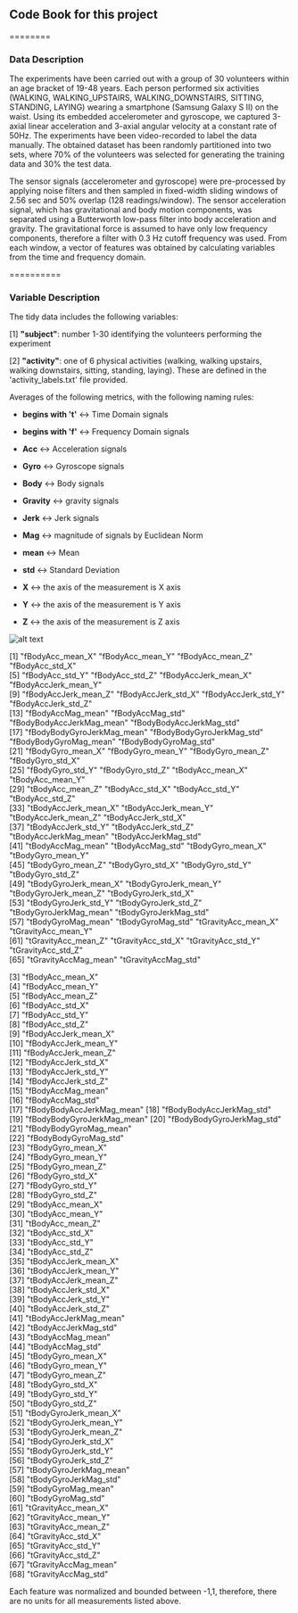 ## Code Book for this project
========
### Data Description

The experiments have been carried out with a group of 30 volunteers within an age bracket of 19-48 years. Each person performed six activities (WALKING, WALKING_UPSTAIRS, WALKING_DOWNSTAIRS, SITTING, STANDING, LAYING) wearing a smartphone (Samsung Galaxy S II) on the waist. Using its embedded accelerometer and gyroscope, we captured 3-axial linear acceleration and 3-axial angular velocity at a constant rate of 50Hz. The experiments have been video-recorded to label the data manually. The obtained dataset has been randomly partitioned into two sets, where 70% of the volunteers was selected for generating the training data and 30% the test data.

The sensor signals (accelerometer and gyroscope) were pre-processed by applying noise filters and then sampled in fixed-width sliding windows of 2.56 sec and 50% overlap (128 readings/window). The sensor acceleration signal, which has gravitational and body motion components, was separated using a Butterworth low-pass filter into body acceleration and gravity. The gravitational force is assumed to have only low frequency components, therefore a filter with 0.3 Hz cutoff frequency was used. From each window, a vector of features was obtained by calculating variables from the time and frequency domain.

==========
### Variable Description

The tidy data includes the following variables:

 [1] __"subject"__: number 1-30 identifying the volunteers performing the experiment
 
 [2] __"activity"__: one of 6 physical activities (walking, walking upstairs, walking downstairs, sitting, standing, laying). These are defined in the 'activity_labels.txt' file provided.

Averages of the following metrics, with the following naming rules: 

 * __begins with 't'__ <-> Time Domain signals 
 * __begins with 'f'__ <-> Frequency Domain signals 

 * __Acc__ <-> Acceleration signals 
 * __Gyro__ <-> Gyroscope signals 

 * __Body__ <-> Body signals 
 * __Gravity__ <-> gravity signals 

 * __Jerk__ <-> Jerk signals 
 * __Mag__ <-> magnitude of signals by Euclidean Norm 

 * __mean__ <-> Mean
 * __std__ <-> Standard Deviation

 * __X__ <-> the axis of the measurement is X axis
 * __Y__ <-> the axis of the measurement is Y axis
 * __Z__ <-> the axis of the measurement is Z axis
 
![alt text](https://github.com/pepper416/DS03_project/blob/master/p1.png "Logo Title Text 1")


 [1] "fBodyAcc_mean_X"           "fBodyAcc_mean_Y"           "fBodyAcc_mean_Z"           "fBodyAcc_std_X"           
 [5] "fBodyAcc_std_Y"            "fBodyAcc_std_Z"            "fBodyAccJerk_mean_X"       "fBodyAccJerk_mean_Y"      
 [9] "fBodyAccJerk_mean_Z"       "fBodyAccJerk_std_X"        "fBodyAccJerk_std_Y"        "fBodyAccJerk_std_Z"       
[13] "fBodyAccMag_mean"          "fBodyAccMag_std"           "fBodyBodyAccJerkMag_mean"  "fBodyBodyAccJerkMag_std"  
[17] "fBodyBodyGyroJerkMag_mean" "fBodyBodyGyroJerkMag_std"  "fBodyBodyGyroMag_mean"     "fBodyBodyGyroMag_std"     
[21] "fBodyGyro_mean_X"          "fBodyGyro_mean_Y"          "fBodyGyro_mean_Z"          "fBodyGyro_std_X"          
[25] "fBodyGyro_std_Y"           "fBodyGyro_std_Z"           "tBodyAcc_mean_X"           "tBodyAcc_mean_Y"          
[29] "tBodyAcc_mean_Z"           "tBodyAcc_std_X"            "tBodyAcc_std_Y"            "tBodyAcc_std_Z"           
[33] "tBodyAccJerk_mean_X"       "tBodyAccJerk_mean_Y"       "tBodyAccJerk_mean_Z"       "tBodyAccJerk_std_X"       
[37] "tBodyAccJerk_std_Y"        "tBodyAccJerk_std_Z"        "tBodyAccJerkMag_mean"      "tBodyAccJerkMag_std"      
[41] "tBodyAccMag_mean"          "tBodyAccMag_std"           "tBodyGyro_mean_X"          "tBodyGyro_mean_Y"         
[45] "tBodyGyro_mean_Z"          "tBodyGyro_std_X"           "tBodyGyro_std_Y"           "tBodyGyro_std_Z"          
[49] "tBodyGyroJerk_mean_X"      "tBodyGyroJerk_mean_Y"      "tBodyGyroJerk_mean_Z"      "tBodyGyroJerk_std_X"      
[53] "tBodyGyroJerk_std_Y"       "tBodyGyroJerk_std_Z"       "tBodyGyroJerkMag_mean"     "tBodyGyroJerkMag_std"     
[57] "tBodyGyroMag_mean"         "tBodyGyroMag_std"          "tGravityAcc_mean_X"        "tGravityAcc_mean_Y"       
[61] "tGravityAcc_mean_Z"        "tGravityAcc_std_X"         "tGravityAcc_std_Y"         "tGravityAcc_std_Z"        
[65] "tGravityAccMag_mean"       "tGravityAccMag_std"  

 [3] "fBodyAcc_mean_X"          
 [4] "fBodyAcc_mean_Y"          
 [5] "fBodyAcc_mean_Z"          
 [6] "fBodyAcc_std_X"           
 [7] "fBodyAcc_std_Y"           
 [8] "fBodyAcc_std_Z"           
 [9] "fBodyAccJerk_mean_X"      
[10] "fBodyAccJerk_mean_Y"      
[11] "fBodyAccJerk_mean_Z"      
[12] "fBodyAccJerk_std_X"       
[13] "fBodyAccJerk_std_Y"       
[14] "fBodyAccJerk_std_Z"       
[15] "fBodyAccMag_mean"         
[16] "fBodyAccMag_std"          
[17] "fBodyBodyAccJerkMag_mean" 
[18] "fBodyBodyAccJerkMag_std"  
[19] "fBodyBodyGyroJerkMag_mean"
[20] "fBodyBodyGyroJerkMag_std" 
[21] "fBodyBodyGyroMag_mean"    
[22] "fBodyBodyGyroMag_std"     
[23] "fBodyGyro_mean_X"         
[24] "fBodyGyro_mean_Y"         
[25] "fBodyGyro_mean_Z"         
[26] "fBodyGyro_std_X"          
[27] "fBodyGyro_std_Y"          
[28] "fBodyGyro_std_Z"          
[29] "tBodyAcc_mean_X"          
[30] "tBodyAcc_mean_Y"          
[31] "tBodyAcc_mean_Z"          
[32] "tBodyAcc_std_X"           
[33] "tBodyAcc_std_Y"           
[34] "tBodyAcc_std_Z"           
[35] "tBodyAccJerk_mean_X"      
[36] "tBodyAccJerk_mean_Y"      
[37] "tBodyAccJerk_mean_Z"      
[38] "tBodyAccJerk_std_X"       
[39] "tBodyAccJerk_std_Y"       
[40] "tBodyAccJerk_std_Z"       
[41] "tBodyAccJerkMag_mean"     
[42] "tBodyAccJerkMag_std"      
[43] "tBodyAccMag_mean"         
[44] "tBodyAccMag_std"          
[45] "tBodyGyro_mean_X"         
[46] "tBodyGyro_mean_Y"         
[47] "tBodyGyro_mean_Z"         
[48] "tBodyGyro_std_X"          
[49] "tBodyGyro_std_Y"          
[50] "tBodyGyro_std_Z"          
[51] "tBodyGyroJerk_mean_X"     
[52] "tBodyGyroJerk_mean_Y"     
[53] "tBodyGyroJerk_mean_Z"     
[54] "tBodyGyroJerk_std_X"      
[55] "tBodyGyroJerk_std_Y"      
[56] "tBodyGyroJerk_std_Z"      
[57] "tBodyGyroJerkMag_mean"    
[58] "tBodyGyroJerkMag_std"     
[59] "tBodyGyroMag_mean"        
[60] "tBodyGyroMag_std"         
[61] "tGravityAcc_mean_X"       
[62] "tGravityAcc_mean_Y"       
[63] "tGravityAcc_mean_Z"       
[64] "tGravityAcc_std_X"        
[65] "tGravityAcc_std_Y"        
[66] "tGravityAcc_std_Z"        
[67] "tGravityAccMag_mean"      
[68] "tGravityAccMag_std"  

Each feature was normalized and bounded between -1,1, therefore, there are no units for all measurements listed above.
